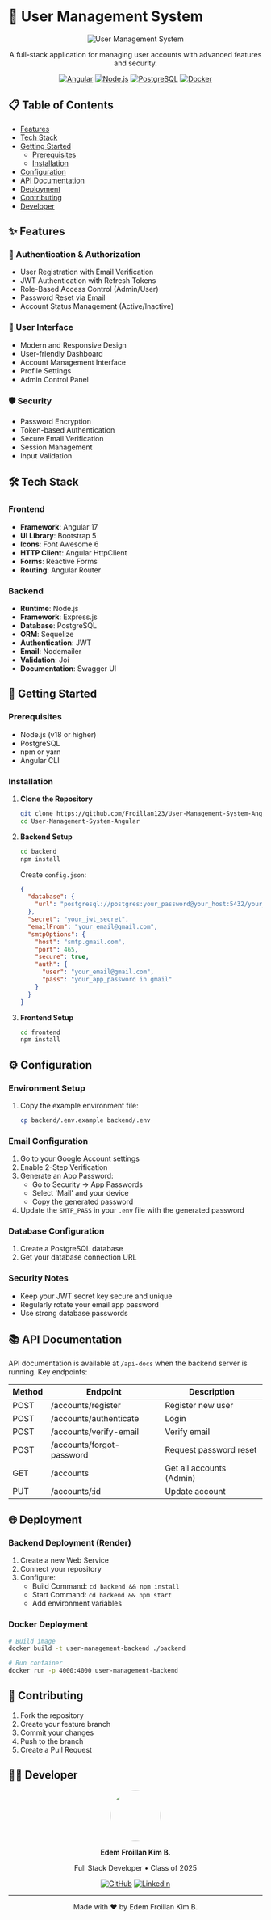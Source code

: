 # 🚀 User Management System

<div align="center">

![User Management System](frontend/src/assets/images/favico.png)

A full-stack application for managing user accounts with advanced features and security.

[![Angular](https://img.shields.io/badge/Angular-DD0031?style=for-the-badge&logo=angular&logoColor=white)](https://angular.io/)
[![Node.js](https://img.shields.io/badge/Node.js-339933?style=for-the-badge&logo=nodedotjs&logoColor=white)](https://nodejs.org/)
[![PostgreSQL](https://img.shields.io/badge/PostgreSQL-316192?style=for-the-badge&logo=postgresql&logoColor=white)](https://www.postgresql.org/)
[![Docker](https://img.shields.io/badge/Docker-2CA5E0?style=for-the-badge&logo=docker&logoColor=white)](https://www.docker.com/)

</div>

## 📋 Table of Contents
- [Features](#-features)
- [Tech Stack](#-tech-stack)
- [Getting Started](#-getting-started)
  - [Prerequisites](#prerequisites)
  - [Installation](#installation)
- [Configuration](#-configuration)
- [API Documentation](#-api-documentation)
- [Deployment](#-deployment)
- [Contributing](#-contributing)
- [Developer](#-developer)

## ✨ Features

### 🔐 Authentication & Authorization
- User Registration with Email Verification
- JWT Authentication with Refresh Tokens
- Role-Based Access Control (Admin/User)
- Password Reset via Email
- Account Status Management (Active/Inactive)

### 📱 User Interface
- Modern and Responsive Design
- User-friendly Dashboard
- Account Management Interface
- Profile Settings
- Admin Control Panel

### 🛡️ Security
- Password Encryption
- Token-based Authentication
- Secure Email Verification
- Session Management
- Input Validation

## 🛠️ Tech Stack

### Frontend
- **Framework**: Angular 17
- **UI Library**: Bootstrap 5
- **Icons**: Font Awesome 6
- **HTTP Client**: Angular HttpClient
- **Forms**: Reactive Forms
- **Routing**: Angular Router

### Backend
- **Runtime**: Node.js
- **Framework**: Express.js
- **Database**: PostgreSQL
- **ORM**: Sequelize
- **Authentication**: JWT
- **Email**: Nodemailer
- **Validation**: Joi
- **Documentation**: Swagger UI

## 🚀 Getting Started

### Prerequisites
- Node.js (v18 or higher)
- PostgreSQL
- npm or yarn
- Angular CLI

### Installation

1. **Clone the Repository**
   ```bash
   git clone https://github.com/Froillan123/User-Management-System-Angular.git
   cd User-Management-System-Angular
   ```

2. **Backend Setup**
   ```bash
   cd backend
   npm install
   ```

   Create `config.json`:
   ```json
   {
     "database": {
       "url": "postgresql://postgres:your_password@your_host:5432/your_database"
     },
     "secret": "your_jwt_secret",
     "emailFrom": "your_email@gmail.com",
     "smtpOptions": {
       "host": "smtp.gmail.com", 
       "port": 465,
       "secure": true,
       "auth": {
         "user": "your_email@gmail.com",
         "pass": "your_app_password in gmail"
       }
     }
   }
   ```

3. **Frontend Setup**
   ```bash
   cd frontend
   npm install
   ```

## ⚙️ Configuration

### Environment Setup
1. Copy the example environment file:
   ```bash
   cp backend/.env.example backend/.env
   ```


### Email Configuration
1. Go to your Google Account settings
2. Enable 2-Step Verification
3. Generate an App Password:
   - Go to Security → App Passwords
   - Select 'Mail' and your device
   - Copy the generated password
4. Update the `SMTP_PASS` in your `.env` file with the generated password

### Database Configuration
1. Create a PostgreSQL database
2. Get your database connection URL


### Security Notes
- Keep your JWT secret key secure and unique
- Regularly rotate your email app password
- Use strong database passwords

## 📚 API Documentation

API documentation is available at `/api-docs` when the backend server is running. Key endpoints:

| Method | Endpoint | Description |
|--------|----------|-------------|
| POST | /accounts/register | Register new user |
| POST | /accounts/authenticate | Login |
| POST | /accounts/verify-email | Verify email |
| POST | /accounts/forgot-password | Request password reset |
| GET | /accounts | Get all accounts (Admin) |
| PUT | /accounts/:id | Update account |

## 🌐 Deployment

### Backend Deployment (Render)
1. Create a new Web Service
2. Connect your repository
3. Configure:
   - Build Command: `cd backend && npm install`
   - Start Command: `cd backend && npm start`
   - Add environment variables

### Docker Deployment
```bash
# Build image
docker build -t user-management-backend ./backend

# Run container
docker run -p 4000:4000 user-management-backend
```

## 🤝 Contributing
1. Fork the repository
2. Create your feature branch
3. Commit your changes
4. Push to the branch
5. Create a Pull Request

## 👨‍💻 Developer

<div align="center">
  <img src="https://avatars.githubusercontent.com/u/your_github_username" width="100" style="border-radius: 50%"/>
  
  **Edem Froillan Kim B.**
  
  Full Stack Developer • Class of 2025
  
  [![GitHub](https://img.shields.io/badge/GitHub-100000?style=for-the-badge&logo=github&logoColor=white)](https://github.com/Froillan123)
  [![LinkedIn](https://img.shields.io/badge/LinkedIn-0077B5?style=for-the-badge&logo=linkedin&logoColor=white)](https://linkedin.com/in/yourusername)
</div>

---

<div align="center">
  Made with ❤️ by Edem Froillan Kim B.
</div>